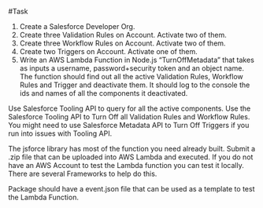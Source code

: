 #Task
1. Create a Salesforce Developer Org.
2. Create three Validation Rules on Account. Activate two of them.
3. Create three Workflow Rules on Account. Activate two of them.
4. Create two Triggers on Account. Activate one of them.
5. Write an AWS Lambda Function in Node.js “TurnOffMetadata” that takes as inputs a
username, password+security token and an object name. The function should find out all the
active Validation Rules, Workflow Rules and Trigger and deactivate them. It should log to the
console the ids and names of all the components it deactivated.  

Use Salesforce Tooling API to query for all the active components. Use the Salesforce Tooling
API to Turn Off all Validation Rules and Workflow Rules. You might need to use Salesforce
Metadata API to Turn Off Triggers if you run into issues with Tooling API.  

The jsforce library has most of the function you need already built.
Submit a .zip file that can be uploaded into AWS Lambda and executed. If you do not have an
AWS Account to test the Lambda function you can test it locally. There are several Frameworks
to help do this.

Package should have a event.json file that can be used as a template to test the
Lambda Function. 